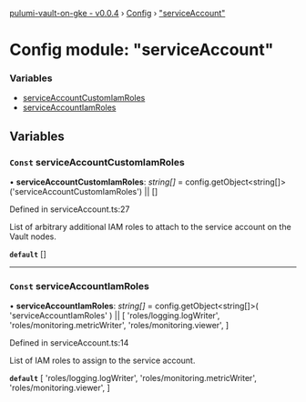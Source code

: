 [pulumi-vault-on-gke - v0.0.4](../../README.md) › [Config](../README.md) › ["serviceAccount"](_serviceaccount_.md)

# Config module: "serviceAccount"

### Variables

* [serviceAccountCustomIamRoles](_serviceaccount_.md#const-serviceaccountcustomiamroles)
* [serviceAccountIamRoles](_serviceaccount_.md#const-serviceaccountiamroles)

## Variables

### `Const` serviceAccountCustomIamRoles

• **serviceAccountCustomIamRoles**: *string[]* = config.getObject<string[]>('serviceAccountCustomIamRoles') || []

Defined in serviceAccount.ts:27

List of arbitrary additional IAM roles to attach to the service account
on the Vault nodes.

**`default`** []

___

### `Const` serviceAccountIamRoles

• **serviceAccountIamRoles**: *string[]* = config.getObject<string[]>(
  'serviceAccountIamRoles'
) || [
  'roles/logging.logWriter',
  'roles/monitoring.metricWriter',
  'roles/monitoring.viewer',
]

Defined in serviceAccount.ts:14

List of IAM roles to assign to the service account.

**`default`** 
[
  'roles/logging.logWriter',
  'roles/monitoring.metricWriter',
  'roles/monitoring.viewer',
]
